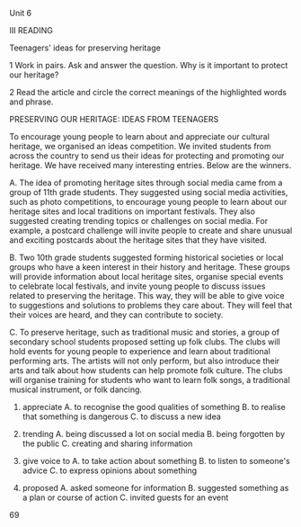 Unit 6

III READING

Teenagers' ideas for preserving heritage

1 Work in pairs. Ask and answer the question.
   Why is it important to protect our heritage?

2 Read the article and circle the correct meanings of the highlighted words and phrase.

PRESERVING OUR HERITAGE: IDEAS FROM TEENAGERS

To encourage young people to learn about and appreciate our cultural heritage, we organised an ideas competition. We invited students from across the country to send us their ideas for protecting and promoting our heritage. We have received many interesting entries. Below are the winners.

A.
The idea of promoting heritage sites through social media came from a group of 11th grade students. They suggested using social media activities, such as photo competitions, to encourage young people to learn about our heritage sites and local traditions on important festivals. They also suggested creating trending topics or challenges on social media. For example, a postcard challenge will invite people to create and share unusual and exciting postcards about the heritage sites that they have visited.

B.
Two 10th grade students suggested forming historical societies or local groups who have a keen interest in their history and heritage. These groups will provide information about local heritage sites, organise special events to celebrate local festivals, and invite young people to discuss issues related to preserving the heritage. This way, they will be able to give voice to suggestions and solutions to problems they care about. They will feel that their voices are heard, and they can contribute to society.

C.
To preserve heritage, such as traditional music and stories, a group of secondary school students proposed setting up folk clubs. The clubs will hold events for young people to experience and learn about traditional performing arts. The artists will not only perform, but also introduce their arts and talk about how students can help promote folk culture. The clubs will organise training for students who want to learn folk songs, a traditional musical instrument, or folk dancing.

1. appreciate
   A. to recognise the good qualities of something
   B. to realise that something is dangerous
   C. to discuss a new idea

2. trending
   A. being discussed a lot on social media
   B. being forgotten by the public
   C. creating and sharing information

3. give voice to
   A. to take action about something
   B. to listen to someone's advice
   C. to express opinions about something

4. proposed
   A. asked someone for information
   B. suggested something as a plan or course of action
   C. invited guests for an event

69